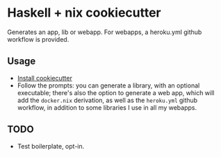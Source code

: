 # Haskell + nix cookiecutter

Generates an app, lib or webapp. For webapps, a heroku.yml github workflow is provided.

## Usage

* [Install cookiecutter](https://cookiecutter.readthedocs.io/en/2.0.2/installation.html)
* Follow the prompts: you can generate a library, with an optional executable; there's also the option to generate a web app, which will add the `docker.nix` derivation, as well as the `heroku.yml` github workflow, in addition to some libraries I use in all my webapps.

## TODO

* Test boilerplate, opt-in.
